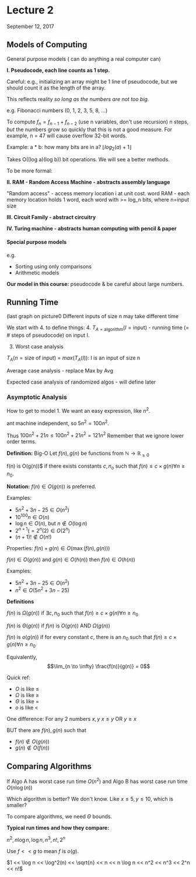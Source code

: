 # Lecture 2
September 12, 2017

## Models of Computing
General purpose models ( can do anything a real computer can)

**I. Pseudocode, each line counts as 1 step.**

Careful: e.g., initializing an array might be 1 line of pseudocode, but we should count it as the length of the array.

This reflects reality *so long as the numbers are not too big.*

e.g. Fibonacci numbers (0, 1, 2, 3, 5, 8, ...)

To compute $f_n = f_{n-1} + f_{n-2}$ (use n variables, don't use recursion)
n steps, *but* the numbers grow so quickly that this is not a good measure. For example, n = 47 will cause overflow 32-bit words.

Example: a * b: how many bits are in a? $\lfloor log_2(a) + 1 \rfloor$

Takes O((log a)(log b)) bit operations. We will see a better methods.

To be more formal:

**II. RAM - Random Access Machine - abstracts assembly language**

"Random access" - access memory location i at unit cost.
word RAM - each memory location holds 1 word, each word with >= log_n bits, where n=input size

**III. Circuit Family - abstract circuitry**

**IV. Turing machine - abstracts human computing with pencil & paper**

#### Special purpose models

e.g. 
* Sorting using only comparisons
* Arithmetic models

**Our model in this course:** pseudocode & be careful about large numbers.

## Running Time

(last graph on picture0 Different inputs of size n may take different time

We start with 4. to define things:
4. $T_{A = \text{algorithm}}(I = \text{input})$ - running time (= # steps of pseudocode) on input I.

3. Worst case analysis

$T_A(n = \text{size of input})$ = $max{(T_A(I))}$: I is an input of size n

Average case analysis - replace Max by Avg

Expected case analysis of randomized algos - will define later

### Asymptotic Analysis
How to get to model 1. We want an easy expression, like $n^2$.

ant machine independent, so $5n^2 = 100n^2$.

Thus $100n^2 + 21n \leq 100n^2 + 21n^2 = 121n^2$ Remember that we ignore lower order terms.

**Definition:** Big-O
Let $f(n), g(n)$ be functions from $\mathbb{N} \to \mathbb{R}_{\geq 0}$

f(n) is O(g(n))$ if there exists constants $c, n_o$ such that $f(n) \leq c \times g(n) \forall n \geq n_0$.

**Notation:** $f(n) \in O(g(n))$ is preferred.

Examples:
* $5n^2 + 3n - 25 \in O(n^2)$
* $10^{100}n \in O(n)$
* $\log n \in O(n)$, but $n \notin O(\log n)$
* $2^{n+1} (= 2^n(2) \in O(2^n)$
* $(n+1)! \notin O(n!)$

Properties:
$f(n) + g(n) \in O(\max{(f(n), g(n))})$

$f(n) \in O(g(n))$ and $g(n) \in O(h(n))$ then $f(n) \in O(h(n))$

Examples:
* $5n^2 + 3n - 25 \in O(n^2)$
* $n^2 \in O(5n^2 + 3n - 25)$

**Definitions**

$f(n)$ is $\Omega(g(n))$ if $\exists c, n_0$ such that $f(n) \geq c \times g(n) \forall n \geq n_0$

$f(n)$ is $\Theta(g(n))$ if $f(n)$ is $O(g(n))$ AND $\Omega(g(n))$

$f(n)$ is $o(g(n))$ if for every constant $c$, there is an $n_0$ such that $f(n) \geq c \times g(n) \forall n \geq n_0$


Equivalently, 
$$\lim_{n \to \infty} \frac{f(n)}{g(n)} = 0$$

Quick ref:
* $O$ is like $\leq$
* $\Omega$ is like $\geq$
* $\Theta$ is like $=$
* $o$ is like $<$

One difference: For any 2 numbers $x, y$ $x \leq y$ OR $y \geq x$

BUT there are $f(n), g(n)$ such that
* $f(n) \notin O(g(n))$
* $g(n) \notin O(f(n))$

## Comparing Algorithms

If Algo A has worst case run time $O(n^2)$ and Algo B has worst case run time $O(n \log(n))$

Which algorithm is better? We don't know. Like $x \leq 5, y \leq 10$, which is smaller?

To compare algorithms, we need $\Theta$ bounds.

**Typical run times and how they compare:**

$n^2, n \log n, \log n, n^3, n!, 2^n$

Use $f << g$ to mean $f$ is $o(g)$.

$1 << \log n << \log^2(n) << \sqrt{n} << n << n \log n << n^2 << n^3 << 2^n << n!$